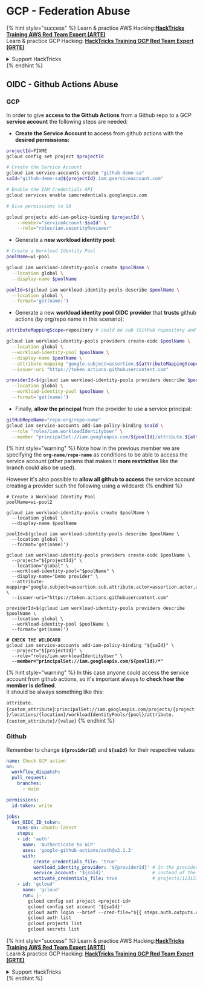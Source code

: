 # GCP - Federation Abuse

{% hint style="success" %}
Learn & practice AWS Hacking:<img src="../../../.gitbook/assets/image.png" alt="" data-size="line">[**HackTricks Training AWS Red Team Expert (ARTE)**](https://training.hacktricks.xyz/courses/arte)<img src="../../../.gitbook/assets/image.png" alt="" data-size="line">\
Learn & practice GCP Hacking: <img src="../../../.gitbook/assets/image (2).png" alt="" data-size="line">[**HackTricks Training GCP Red Team Expert (GRTE)**<img src="../../../.gitbook/assets/image (2).png" alt="" data-size="line">](https://training.hacktricks.xyz/courses/grte)

<details>

<summary>Support HackTricks</summary>

* Check the [**subscription plans**](https://github.com/sponsors/carlospolop)!
* **Join the** 💬 [**Discord group**](https://discord.gg/hRep4RUj7f) or the [**telegram group**](https://t.me/peass) or **follow** us on **Twitter** 🐦 [**@hacktricks\_live**](https://twitter.com/hacktricks\_live)**.**
* **Share hacking tricks by submitting PRs to the** [**HackTricks**](https://github.com/carlospolop/hacktricks) and [**HackTricks Cloud**](https://github.com/carlospolop/hacktricks-cloud) github repos.

</details>
{% endhint %}

## OIDC - Github Actions Abuse

### GCP

In order to give **access to the Github Actions** from a Github repo to a GCP **service account** the following steps are needed:

* **Create the Service Account** to access from github actions with the **desired permissions:**

```bash
projectId=FIXME
gcloud config set project $projectId

# Create the Service Account
gcloud iam service-accounts create "github-demo-sa"
saId="github-demo-sa@${projectId}.iam.gserviceaccount.com"

# Enable the IAM Credentials API
gcloud services enable iamcredentials.googleapis.com

# Give permissions to SA

gcloud projects add-iam-policy-binding $projectId \
    --member="serviceAccount:$saId" \
    --role="roles/iam.securityReviewer"
```

* Generate a **new workload identity pool**:

```bash
# Create a Workload Identity Pool
poolName=wi-pool

gcloud iam workload-identity-pools create $poolName \
  --location global \
  --display-name $poolName

poolId=$(gcloud iam workload-identity-pools describe $poolName \
  --location global \
  --format='get(name)')
```

* Generate a new **workload identity pool OIDC provider** that **trusts** github actions (by org/repo name in this scenario):

```bash
attributeMappingScope=repository # could be sub (GitHub repository and branch) or repository_owner (GitHub organization)

gcloud iam workload-identity-pools providers create-oidc $poolName \
  --location global \
  --workload-identity-pool $poolName \
  --display-name $poolName \
  --attribute-mapping "google.subject=assertion.${attributeMappingScope},attribute.actor=assertion.actor,attribute.aud=assertion.aud,attribute.repository=assertion.repository" \
  --issuer-uri "https://token.actions.githubusercontent.com"

providerId=$(gcloud iam workload-identity-pools providers describe $poolName \
  --location global \
  --workload-identity-pool $poolName \
  --format='get(name)')
```

* Finally, **allow the principal** from the provider to use a service principal:

```bash
gitHubRepoName="repo-org/repo-name"
gcloud iam service-accounts add-iam-policy-binding $saId \
  --role "roles/iam.workloadIdentityUser" \
  --member "principalSet://iam.googleapis.com/${poolId}/attribute.${attributeMappingScope}/${gitHubRepoName}"
```

{% hint style="warning" %}
Note how in the previous member we are specifying the **`org-name/repo-name`** as conditions to be able to access the service account (other params that makes it **more restrictive** like the branch could also be used).

However it's also possible to **allow all github to access** the service account creating a provider such the following using a wildcard:
{% endhint %}

<pre class="language-bash"><code class="lang-bash"># Create a Workload Identity Pool
poolName=wi-pool2

gcloud iam workload-identity-pools create $poolName \
  --location global \
  --display-name $poolName

poolId=$(gcloud iam workload-identity-pools describe $poolName \
  --location global \
  --format='get(name)')

gcloud iam workload-identity-pools providers create-oidc $poolName \
  --project="${projectId}" \
  --location="global" \
  --workload-identity-pool="$poolName" \
  --display-name="Demo provider" \
  --attribute-mapping="google.subject=assertion.sub,attribute.actor=assertion.actor,attribute.aud=assertion.aud" \
  --issuer-uri="https://token.actions.githubusercontent.com"

providerId=$(gcloud iam workload-identity-pools providers describe $poolName \
  --location global \
  --workload-identity-pool $poolName \
  --format='get(name)')

<strong># CHECK THE WILDCARD
</strong>gcloud iam service-accounts add-iam-policy-binding "${saId}" \
  --project="${projectId}" \
  --role="roles/iam.workloadIdentityUser" \
<strong>  --member="principalSet://iam.googleapis.com/${poolId}/*"
</strong></code></pre>

{% hint style="warning" %}
In this case anyone could access the service account from github actions, so it's important always to **check how the member is defined**.\
It should be always something like this:

`attribute.{custom_attribute}`:`principalSet://iam.googleapis.com/projects/{project}/locations/{location}/workloadIdentityPools/{pool}/attribute.{custom_attribute}/{value}`
{% endhint %}

### Github

Remember to change **`${providerId}`** and **`${saId}`** for their respective values:

```yaml
name: Check GCP action
on:
  workflow_dispatch:
  pull_request:
    branches:
      - main

permissions:
  id-token: write

jobs:
  Get_OIDC_ID_token:
    runs-on: ubuntu-latest
    steps:
    - id: 'auth'
      name: 'Authenticate to GCP'
      uses: 'google-github-actions/auth@v2.1.3'
      with:
          create_credentials_file: 'true'
          workload_identity_provider: '${providerId}' # In the providerId, the numerical project ID (12 digit number) should be used 
          service_account: '${saId}'                  # instead of the alphanumeric project ID. ex: 
          activate_credentials_file: true             # projects/123123123123/locations/global/workloadIdentityPools/iam-lab-7-gh-pool/providers/iam-lab-7-gh-pool-oidc-provider' 
    - id: 'gcloud'
      name: 'gcloud'
      run: |-
        gcloud config set project <project-id>
        gcloud config set account '${saId}'
        gcloud auth login --brief --cred-file="${{ steps.auth.outputs.credentials_file_path }}"
        gcloud auth list
        gcloud projects list
        gcloud secrets list
```

{% hint style="success" %}
Learn & practice AWS Hacking:<img src="../../../.gitbook/assets/image.png" alt="" data-size="line">[**HackTricks Training AWS Red Team Expert (ARTE)**](https://training.hacktricks.xyz/courses/arte)<img src="../../../.gitbook/assets/image.png" alt="" data-size="line">\
Learn & practice GCP Hacking: <img src="../../../.gitbook/assets/image (2).png" alt="" data-size="line">[**HackTricks Training GCP Red Team Expert (GRTE)**<img src="../../../.gitbook/assets/image (2).png" alt="" data-size="line">](https://training.hacktricks.xyz/courses/grte)

<details>

<summary>Support HackTricks</summary>

* Check the [**subscription plans**](https://github.com/sponsors/carlospolop)!
* **Join the** 💬 [**Discord group**](https://discord.gg/hRep4RUj7f) or the [**telegram group**](https://t.me/peass) or **follow** us on **Twitter** 🐦 [**@hacktricks\_live**](https://twitter.com/hacktricks\_live)**.**
* **Share hacking tricks by submitting PRs to the** [**HackTricks**](https://github.com/carlospolop/hacktricks) and [**HackTricks Cloud**](https://github.com/carlospolop/hacktricks-cloud) github repos.

</details>
{% endhint %}
